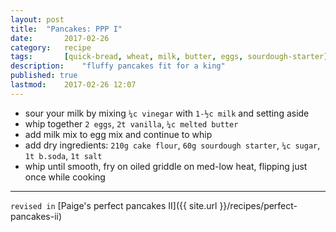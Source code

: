 ```yaml
---
layout: post
title: 	"Pancakes: PPP I"
date:		2017-02-26
category:	recipe
tags:		[quick-bread, wheat, milk, butter, eggs, sourdough-starter] 
description: 	"fluffy pancakes fit for a king"
published: true
lastmod:	2017-02-26 12:07
---
```


*	sour your milk by mixing `¼c vinegar` with `1-½c milk` and setting aside
*	whip together `2 eggs`, `2t vanilla`, `¼c melted butter`
*	add milk mix to egg mix and continue to whip
*	add dry ingredients: `210g cake flour`, `60g sourdough starter`, `¼c sugar`, `1t b.soda`, `1t salt`
*	whip until smooth, fry on oiled griddle on med-low heat, flipping just once while cooking

*****
`revised in`
[Paige's perfect pancakes II]({{ site.url }}/recipes/perfect-pancakes-ii)

